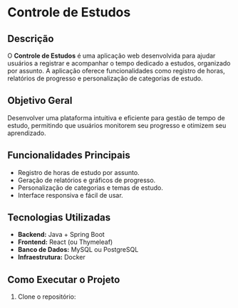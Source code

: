 # Controle de Estudos  

## Descrição  
O **Controle de Estudos** é uma aplicação web desenvolvida para ajudar usuários a registrar e acompanhar o tempo dedicado a estudos, organizado por assunto. A aplicação oferece funcionalidades como registro de horas, relatórios de progresso e personalização de categorias de estudo.  

## Objetivo Geral  
Desenvolver uma plataforma intuitiva e eficiente para gestão de tempo de estudo, permitindo que usuários monitorem seu progresso e otimizem seu aprendizado.  

## Funcionalidades Principais  
- Registro de horas de estudo por assunto.  
- Geração de relatórios e gráficos de progresso.  
- Personalização de categorias e temas de estudo.  
- Interface responsiva e fácil de usar.  

## Tecnologias Utilizadas  
- **Backend:** Java + Spring Boot  
- **Frontend:** React (ou Thymeleaf)  
- **Banco de Dados:** MySQL ou PostgreSQL  
- **Infraestrutura:** Docker  

## Como Executar o Projeto  
1. Clone o repositório:    
